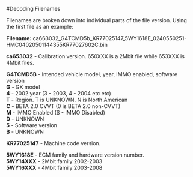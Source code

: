 #Decoding Filenames

Filenames are broken down into individual parts of the file version. Using the first file as an example:

**Filename:** ca663032_G4TCMD5b_KR77025147_5WY1618E_0240550251-HMC04020501144355KR77027602C.bin 

**ca653032** - Calibration version. 650XXX is a 2Mbit file while 653XXX is 4Mbit files.

**G4TCMD5B** - Intended vehicle model, year, IMMO enabled, software version  
	**G** - GK model  
	**4** - 2002 year (3 - 2003, 4 - 2004 etc etc)  
	**T** - Region. T is UNKNOWN. N is North American  
	**C** - BETA 2.0 CVVT (0 is BETA 2.0 non-CVVT)  
	**M** - IMMO Enabled (S - IMMO Disabled)  
	**D** - UNKNOWN  
	**5** - Software version   
	**B** - UNKNOWN  
	
**KR77025147** - Machine code version.

**5WY1618E** - ECM family and hardware version number.  
	**5WY14XXX** - 2Mbit family 2002-2003  
	**5WY16XXX** - 4Mbit family 2003-2008

